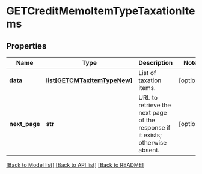 # GETCreditMemoItemTypeTaxationItems

## Properties
Name | Type | Description | Notes
------------ | ------------- | ------------- | -------------
**data** | [**list[GETCMTaxItemTypeNew]**](GETCMTaxItemTypeNew.md) | List of taxation items.  | [optional] 
**next_page** | **str** | URL to retrieve the next page of the response if it exists; otherwise absent.  | [optional] 

[[Back to Model list]](../README.md#documentation-for-models) [[Back to API list]](../README.md#documentation-for-api-endpoints) [[Back to README]](../README.md)


